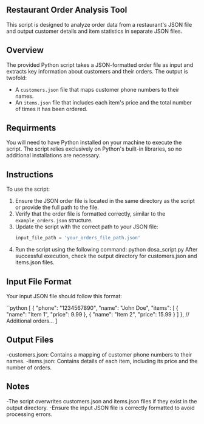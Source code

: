 ## Restaurant Order Analysis Tool

This script is designed to analyze order data from a restaurant's JSON file and output customer details and item statistics in separate JSON files.

## Overview

The provided Python script takes a JSON-formatted order file as input and extracts key information about customers and their orders. The output is twofold:

- A `customers.json` file that maps customer phone numbers to their names.
- An `items.json` file that includes each item's price and the total number of times it has been ordered.

## Requirments

You will need to have Python installed on your machine to execute the script. The script relies exclusively on Python's built-in libraries, so no additional installations are necessary.

## Instructions

To use the script:

1. Ensure the JSON order file is located in the same directory as the script or provide the full path to the file.
2. Verify that the order file is formatted correctly, similar to the `example_orders.json` structure.
3. Update the script with the correct path to your JSON file:
   ```python
   input_file_path = 'your_orders_file_path.json'
4. Run the script using the following command:
   python dosa_script.py
   After successful execution, check the output directory for customers.json and items.json files.
## Input File Format
Your input JSON file should follow this format:

``python 
  [
  {
    "phone": "1234567890",
    "name": "John Doe",
    "items": [
      {
        "name": "Item 1",
        "price": 9.99
      },
      {
        "name": "Item 2",
        "price": 15.99
      }
    ]
  },
  // Additional orders...
]

## Output Files

-customers.json: Contains a mapping of customer phone numbers to their names.
-items.json: Contains details of each item, including its price and the number of orders.
## Notes

-The script overwrites customers.json and items.json files if they exist in the output directory.
-Ensure the input JSON file is correctly formatted to avoid processing errors.
   
     
